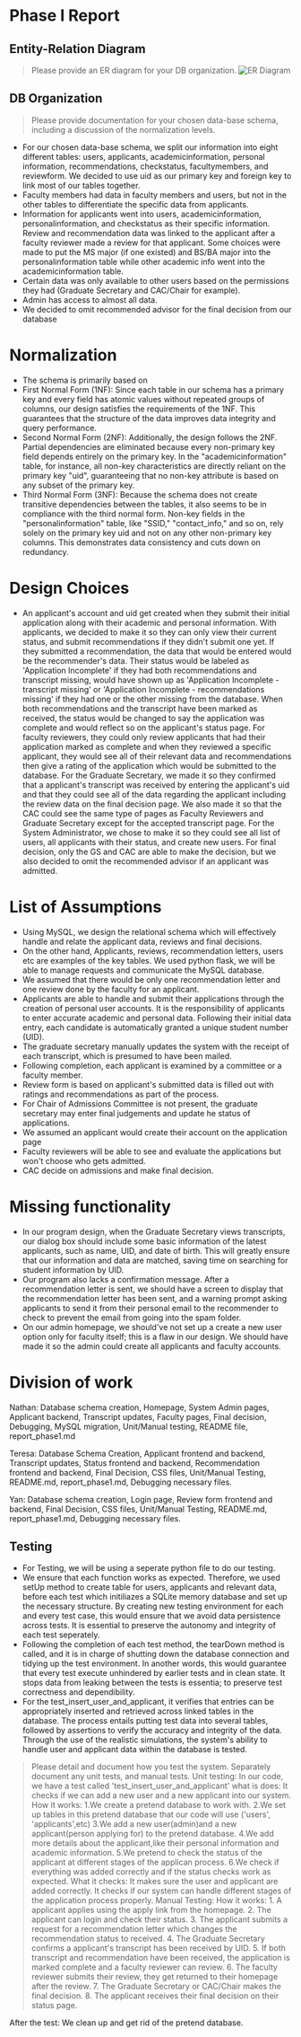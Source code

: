 # Phase I Report

## Entity-Relation Diagram

> Please provide an ER diagram for your DB organization.
![ER Diagram](/assets/ER%20Diagram.png)
## DB Organization

> Please provide documentation for your chosen data-base schema, including a discussion of the normalization levels.

- For our chosen data-base schema, we split our information into eight different tables: users, applicants, academicinformation, personal information, recommendations, checkstatus, facultymembers, and reviewform. We decided to use uid as our primary key and foreign key to link most of our tables together. 
- Faculty members had data in faculty members and users, but not in the other tables to differentiate the specific data from applicants.
- Information for applicants went into users, academicinformation, personalinformation, and checkstatus as their specific information. Review and recommendation data was linked to the applicant after a faculty reviewer made a review for that applicant. Some choices were made to put the MS major (if one existed) and BS/BA major into the personalinformation table while other academic info went into the academicinformation table.
- Certain data was only available to other users based on the permissions they had (Graduate Secretary and CAC/Chair for example).
- Admin has access to almost all data.
- We decided to omit recommended advisor for the final decision from our database 

# Normalization
- The schema is primarily based on 
- First Normal Form (1NF): Since each table in our schema has a primary key and every field has atomic values without repeated groups of columns, our design satisfies the requirements of the 1NF. This guarantees that the structure of the data improves data integrity and query performance.
- Second Normal Form (2NF): Additionally, the design follows the 2NF. Partial dependencies are eliminated because every non-primary key field depends entirely on the primary key. In the "academicinformation" table, for instance, all non-key characteristics are directly reliant on the primary key "uid", guaranteeing that no non-key attribute is based on any subset of the primary key.
- Third Normal Form (3NF): Because the schema does not create transitive dependencies between the tables, it also seems to be in compliance with the third normal form. Non-key fields in the "personalinformation" table, like "SSID," "contact_info," and so on, rely solely on the primary key uid and not on any other non-primary key columns. This demonstrates data consistency and cuts down on redundancy.

# Design Choices
- An applicant's account and uid get created when they submit their initial application along with their academic and personal information. With applicants, we decided to make it so they can only view their current status, and submit recommendations if they didn't submit one yet. If they submitted a recommendation, the data that would be entered would be the recommender's data. Their status would be labeled as 'Application Incomplete' if they had both recommendations and transcript missing, would have shown up as 'Application Incomplete - transcript missing' or 'Application Incomplete - recommendations missing' if they had one or the other missing from the database. When both recommendations and the transcript have been marked as received, the status would be changed to say the application was complete and would reflect so on the applicant's status page. For faculty reviewers, they could only review applicants that had their application marked as complete and when they reviewed a specific applicant, they would see all of their relevant data and recommendations then give a rating of the application which would be submitted to the database. For the Graduate Secretary, we made it so they confirmed that a applicant's transcript was received by entering the applicant's uid and that they could see all of the data regarding the applicant including the review data on the final decision page. We also made it so that the CAC could see the same type of pages as Faculty Reviewers and Graduate Secretary except for the accepted transcript page. For the System Administrator, we chose to make it so they could see all list of users, all applicants with their status, and create new users. For final decision, only the GS and CAC are able to make the decision, but we also decided to omit the recommended advisor if an applicant was admitted. 

# List of Assumptions
- Using MySQL, we design the relational schema which will effectively handle and relate the applicant data, reviews and final decisions.
- On the other hand, Applicants, reviews, recommendation letters, users etc are examples of the key tables. We used python flask, we will be able to manage requests and communicate the MySQL database.
- We assumed that there would be only one recommendation letter and one review done by the faculty for an applicant. 
- Applicants are able to handle and submit their applications through the creation of personal user accounts. It is the responsibility of applicants to enter accurate academic and personal data. Following their initial data entry, each candidate is automatically granted a unique student number (UID).
- The graduate secretary manually updates the system with the receipt of each transcript, which is presumed to have been mailed. 
- Following completion, each applicant is examined by a committee or a faculty member.
- Review form is based on applicant's submitted data is filled out with ratings and recommendations as part of the process.
- For Chair of Admissions Committee is not present, the graduate secretary may enter final judgements and update he status of applications. 
- We assumed an applicant would create their account on the application page
- Faculty reviewers will be able to see and evaluate the applications but won't choose who gets admitted.
- CAC decide on admissions and make final decision.

# Missing functionality
- In our program design, when the Graduate Secretary views transcripts, our dialog box should include some basic information of the latest applicants, such as name, UID, and date of birth. This will greatly ensure that our information and data are matched, saving time on searching for student information by UID.
- Our program also lacks a confirmation message. After a recommendation letter is sent, we should have a screen to display that the recommendation letter has been sent, and a warning prompt asking applicants to send it from their personal email to the recommender to check to prevent the email from going into the spam folder.
- On our admin homepage, we should've not set up a create a new user option only for faculty itself; this is a flaw in our design. We should have made it so the admin could create all applicants and faculty accounts.

# Division of work
Nathan: Database schema creation, Homepage, System Admin pages, Applicant backend, Transcript updates, Faculty pages, Final decision, Debugging, MySQL migration, Unit/Manual testing, README file, report_phase1.md

Teresa: Database Schema Creation, Applicant frontend and backend, Transcript updates, Status frontend and backend, Recommendation frontend and backend, Final Decision, CSS files, Unit/Manual Testing, README.md, report_phase1.md, Debugging necessary files.

Yan: Database schema creation, Login page, Review form frontend and backend, Final Decision, CSS files, Unit/Manual Testing,  README.md, report_phase1.md, Debugging necessary files.

## Testing
- For Testing, we will be using a seperate python file to do our testing.
- We ensure that each function works as expected. Therefore, we used setUp method to create table for users, applicants and relevant data, before each test which initiliazes a SQLite memory database and set up the necessary structure. By creating new testing environment for each and every test case, this would ensure that we avoid data persistence across tests. It is essential to preserve the autonomy and integrity of each test seperately.
- Following the completion of each test method, the tearDown method is called, and it is in charge of shutting down the database connection and tidying up the test environment. In another words, this would guarantee that every test execute unhindered by earlier tests and in clean state. It stops data from leaking between the tests is essentia; to preserve test correctness and dependibility.
- For the test_insert_user_and_applicant, it verifies that entries can be appropriately inserted and retrieved across linked tables in the database. The process entails putting test data into several tables, followed by assertions to verify the accuracy and integrity of the data. Through the use of the realistic simulations, the system's ability to handle user and applicant data within the database is tested. 

> Please detail and document how you test the system. Separately document any unit tests, and manual tests.
Unit testing:
In our code, we have a test called 'test_insert_user_and_applicant'
what is does: It checks if we can add a new user and a new applicant into our system.
How it works: 1.We create a pretend database to work with.
              2.We set up tables in this pretend database that our code will use ('users', 'applicants',etc)
              3.We add a new user(admin)and a new applicant(person applying for) to the pretend database.
              4.We add more details about the applicant,like their personal information and academic information. 
              5.We pretend to check the status of the applicant at different stages of the applican process.
              6.We check if everything was added correctly and if the status checks work as expected.
What it checks:
             It makes sure the user and applicant are added correctly.
             It checks if our system can handle different stages of the application process properly.
Manual Testing:
How it works:
             1. A applicant applies using the apply link from the homepage.
             2. The applicant can login and check their status.
             3. The applicant submits a request for a recommendation letter which changes the recommendation status to received.
             4. The Graduate Secretary confirms a applicant's transcript has been received by UID.
             5. If both transcript and recommendation have been received, the application is marked complete and a faculty reviewer can review.
             6. The faculty reviewer submits their review, they get returned to their homepage after the review.
             7. The Graduate Secretary or CAC/Chair makes the final decision.
             8. The applicant receives their final decision on their status page.

After the test: We clean up and get rid of the pretend database.